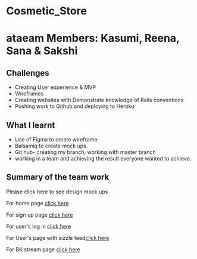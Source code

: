 


# Cosmetic_Store
# ataeam Members: Kasumi, Reena, Sana & Sakshi

## Challenges

* Creating User experience & MVP
* Wireframes
* Creating websites with Demonstrate knowledge of Rails conventions
* Pushing work to Github and deploying to Heroku




## What I learnt

* Use of Figma to create wireframe
* Balsamiq to create mock ups.
* Git hub- creating my branch, working with master branch
* working in a team and achieving the result everyone wanted to achieve.


## Summary of the team work

Please click here to see design mock ups

For home page [click here](https://github.com/GP-corps/Burger-King-Sizzles/blob/sana/app/assets/images/homepage.png "Home page")

For sign up page [click here](https://github.com/GP-corps/Burger-King-Sizzles/blob/sana/app/assets/images/Signup%20page.png "sign up page")

For user's log in [click here](https://github.com/GP-corps/Burger-King-Sizzles/blob/sana/app/assets/images/homepage.png "log in page")

For User's page with sizzle feed[click here](https://github.com/GP-corps/Burger-King-Sizzles/blob/sana/app/assets/images/User's%20Login%20page.png "User's log in page")

For BK stream page [click here](https://github.com/GP-corps/Burger-King-Sizzles/blob/sana/app/assets/images/bk_stream_page_1024.png "BK STREAM PAGE")
